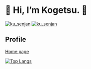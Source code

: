 # 🌸 Hi, I’m Kogetsu. 🌸 <br>
[![ku_senjan](https://img.shields.io/endpoint?url=https%3A%2F%2Fatcoder-badges.now.sh%2Fapi%2Fatcoder%2Fjson%2Fku_senjan)](https://atcoder.jp/users/ku_senjan)
[![ku_senjan](https://img.shields.io/endpoint?url=https%3A%2F%2Fatcoder-badges.now.sh%2Fapi%2Fcodeforces%2Fjson%2Fku_senjan)](https://codeforces.com/profile/ku_senjan) <br>

## Profile
[Home page](https://kogetsu0728.github.io/) <br>

[![Top Langs](https://github-readme-stats.vercel.app/api/top-langs/?username=kogetsu0728&layout=compact&theme=dracula)](https://github.com/anuraghazra/github-readme-stats) <br>
